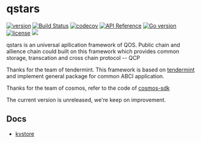 # qstars

[![version](https://img.shields.io/github/tag/QOSGroup/qstars.svg)](https://github.com/QOSGroup/qstars/releases/latest)
[![Build Status](https://travis-ci.org/QOSGroup/qstars.svg?branch=master)](https://travis-ci.org/QOSGroup/qstars)
[![codecov](https://codecov.io/gh/QOSGroup/qstars/branch/master/graph/badge.svg)](https://codecov.io/gh/QOSGroup/qstars)
[![API Reference](
https://camo.githubusercontent.com/915b7be44ada53c290eb157634330494ebe3e30a/68747470733a2f2f676f646f632e6f72672f6769746875622e636f6d2f676f6c616e672f6764646f3f7374617475732e737667
)](https://godoc.org/github.com/QOSGroup/qstars)
[![Go version](https://img.shields.io/badge/go-1.11.0-blue.svg)](https://github.com/moovweb/gvm)
[![license](https://img.shields.io/github/license/QOSGroup/qstars.svg)](https://github.com/QOSGroup/qstars/blob/master/LICENSE)
[![](https://tokei.rs/b1/github/QOSGroup/qstars?category=lines)](https://github.com/QOSGroup/qstars)



qstars is an universal apllication framework of QOS. Public chain and allience chain could built on this framework which provides common storage, transcation and cross chain protocol -- QCP 

Thanks for the team of tendermint. This framework is based on [tendermint](https://github.com/tendermint/tendermint) and implement general package for common ABCI application.

Thanks for the team of cosmos, refer to the code of [cosmos-sdk](https://github.com/cosmos/cosmos-sdk)

The current version is unreleased, we're keep on improvement.

## Docs
* [kvstore](https://github.com/QOSGroup/qstars/docs)

